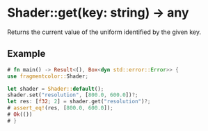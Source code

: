 # Shader::get(key: string) -> any

Returns the current value of the uniform identified by the given key.

## Example

```rust
# fn main() -> Result<(), Box<dyn std::error::Error>> {
use fragmentcolor::Shader;

let shader = Shader::default();
shader.set("resolution", [800.0, 600.0])?;
let res: [f32; 2] = shader.get("resolution")?;
# assert_eq!(res, [800.0, 600.0]);
# Ok(())
# }
```
